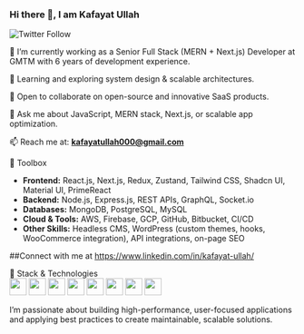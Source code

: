 ### Hi there 👋, I am Kafayat Ullah
![Twitter Follow](https://img.shields.io/twitter/follow/kafayat786?style=social) 

🔭 I’m currently working as a Senior Full Stack (MERN + Next.js) Developer at GMTM with 6 years of development experience. 

🌱 Learning and exploring system design & scalable architectures.

👯 Open to collaborate on open-source and innovative SaaS products.

💬 Ask me about JavaScript, MERN stack, Next.js, or scalable app optimization.

📫 Reach me at: **kafayatullah000@gmail.com**  

🧰 Toolbox  

- **Frontend:** React.js, Next.js, Redux, Zustand, Tailwind CSS, Shadcn UI, Material UI, PrimeReact  
- **Backend:** Node.js, Express.js, REST APIs, GraphQL, Socket.io  
- **Databases:** MongoDB, PostgreSQL, MySQL  
- **Cloud & Tools:** AWS, Firebase, GCP, GitHub, Bitbucket, CI/CD  
- **Other Skills:** Headless CMS, WordPress (custom themes, hooks, WooCommerce integration), API integrations, on-page SEO  

##Connect with me at https://www.linkedin.com/in/kafayat-ullah/

🧰 Stack & Technologies   
<img src="https://cdn.jsdelivr.net/gh/devicons/devicon/icons/javascript/javascript-original.svg" width="30"/> 
<img src="https://cdn.jsdelivr.net/gh/devicons/devicon/icons/react/react-original.svg" width="30"/> 
<img src="https://cdn.jsdelivr.net/gh/devicons/devicon/icons/nextjs/nextjs-original.svg" width="30"/> 
<img src="https://cdn.jsdelivr.net/gh/devicons/devicon/icons/nodejs/nodejs-original.svg" width="30"/> 
<img src="https://cdn.jsdelivr.net/gh/devicons/devicon/icons/express/express-original.svg" width="30"/> 
<img src="https://cdn.jsdelivr.net/gh/devicons/devicon/icons/mongodb/mongodb-original.svg" width="30"/> 
<img src="https://cdn.jsdelivr.net/gh/devicons/devicon/icons/graphql/graphql-plain.svg" width="30"/>
<img src="https://cdn.jsdelivr.net/gh/devicons/devicon/icons/git/git-original.svg" width="30"/> 


I’m passionate about building high-performance, user-focused applications and applying best practices to create maintainable, scalable solutions.
